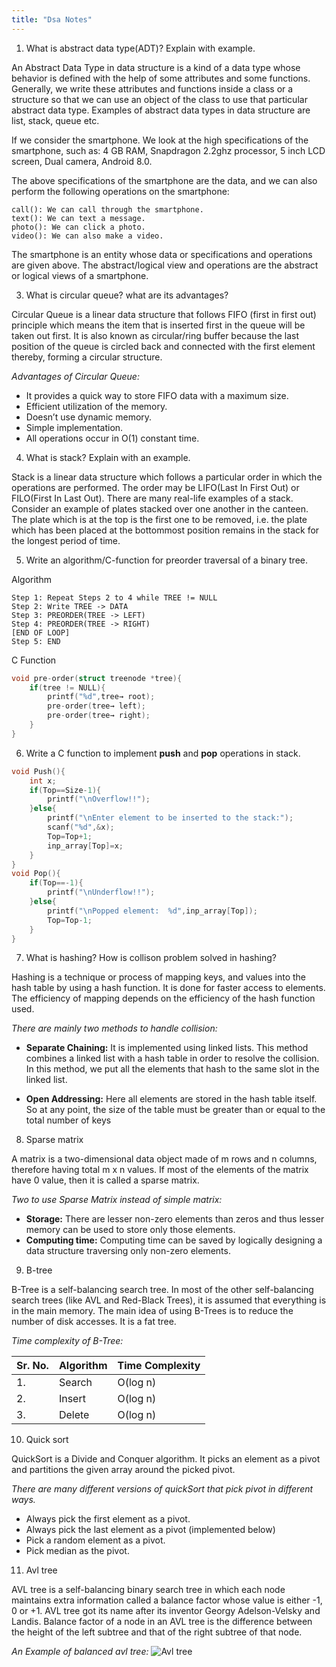 ```yaml
---
title: "Dsa Notes"
---
```


1. What is abstract data type(ADT)? Explain with example.

An Abstract Data Type in data structure is a kind of a data type whose behavior is defined with the help of some attributes and some functions. Generally, we write these attributes and functions inside a class or a structure so that we can use an object of the class to use that particular abstract data type.
Examples of abstract data types in data structure are list, stack, queue etc.

If we consider the smartphone. We look at the high specifications of the smartphone, such as:
4 GB RAM, Snapdragon 2.2ghz processor, 5 inch LCD screen, Dual camera, Android 8.0.

The above specifications of the smartphone are the data, and we can also perform the following operations on the smartphone:

```
call(): We can call through the smartphone.
text(): We can text a message.
photo(): We can click a photo.
video(): We can also make a video.
```
The smartphone is an entity whose data or specifications and operations are given above. The abstract/logical view and operations are the abstract or logical views of a smartphone.

3. What is circular queue? what are its advantages?

Circular Queue is a linear data structure that follows FIFO (first in first out) principle which means the item that is inserted first in the queue will be taken out first.  It is also known as circular/ring buffer because the last position of the queue is circled back and connected with the first element thereby, forming a circular structure.

_Advantages of Circular Queue:_

- It provides a quick way to store FIFO data with a maximum size.
- Efficient utilization of the memory.
- Doesn’t use dynamic memory.
- Simple implementation.
- All operations occur in O(1) constant time.


4. What is stack? Explain with an example.

Stack is a linear data structure which follows a particular order in which the operations are performed. The order may be LIFO(Last In First Out) or FILO(First In Last Out).
There are many real-life examples of a stack. Consider an example of plates stacked over one another in the canteen. The plate which is at the top is the first one to be removed, i.e. the plate which has been placed at the bottommost position remains in the stack for the longest period of time. 

5. Write an algorithm/C-function for preorder traversal of a binary tree.

Algorithm
```
Step 1: Repeat Steps 2 to 4 while TREE != NULL
Step 2: Write TREE -> DATA
Step 3: PREORDER(TREE -> LEFT)
Step 4: PREORDER(TREE -> RIGHT)
[END OF LOOP]
Step 5: END
```

C Function

```c
void pre-order(struct treenode *tree){  
	if(tree != NULL){  
		printf("%d",tree→ root);  
		pre-order(tree→ left);  
		pre-order(tree→ right);  
	}  
} 
``` 

6. Write a C function to implement **push** and **pop** operations in stack.

```c
void Push(){
	int x;
	if(Top==Size-1){
		printf("\nOverflow!!");
	}else{
		printf("\nEnter element to be inserted to the stack:");
		scanf("%d",&x);
		Top=Top+1;
		inp_array[Top]=x;
	}
}
void Pop(){
	if(Top==-1){
		printf("\nUnderflow!!");
	}else{
		printf("\nPopped element:  %d",inp_array[Top]);
		Top=Top-1;
	}
}
```

7. What is hashing? How is collison problem solved in hashing?

Hashing is a technique or process of mapping keys, and values into the hash table by using a hash function. It is done for faster access to elements. The efficiency of mapping depends on the efficiency of the hash function used.

_There are mainly two methods to handle collision:_

- **Separate Chaining:**  It is implemented using linked lists. This method combines a linked list with a hash table in order to resolve the collision. In this method, we put all the elements that hash to the same slot in the linked list.

- **Open Addressing:** Here all elements are stored in the hash table itself. So at any point, the size of the table must be greater than or equal to the total number of keys

8. Sparse matrix

A matrix is a two-dimensional data object made of m rows and n columns, therefore having total m x n values. If most of the elements of the matrix have 0 value, then it is called a sparse matrix.

_Two to use Sparse Matrix instead of simple matrix:_

- **Storage:** There are lesser non-zero elements than zeros and thus lesser memory can be used to store only those elements.
- **Computing time:** Computing time can be saved by logically designing a data structure traversing only non-zero elements.

9. B-tree

B-Tree is a self-balancing search tree. In most of the other self-balancing search trees (like AVL and Red-Black Trees), it is assumed that everything is in the main memory. The main idea of using B-Trees is to reduce the number of disk accesses. It is a fat tree.

_Time complexity of B-Tree:_

|Sr. No.	|Algorithm	|Time Complexity|
| -------| ----- |-------|
|1.	|Search	|O(log n)|
|2.	|Insert	|O(log n)|
|3.	|Delete	|O(log n)|


10. Quick sort 

QuickSort is a Divide and Conquer algorithm. It picks an element as a pivot and partitions the given array around the picked pivot. 

_There are many different versions of quickSort that pick pivot in different ways._

- Always pick the first element as a pivot.
- Always pick the last element as a pivot (implemented below)
- Pick a random element as a pivot.
- Pick median as the pivot.

11. Avl tree

AVL tree is a self-balancing binary search tree in which each node maintains extra information called a balance factor whose value is either -1, 0 or +1. AVL tree got its name after its inventor Georgy Adelson-Velsky and Landis. Balance factor of a node in an AVL tree is the difference between the height of the left subtree and that of the right subtree of that node.

_An Example of balanced avl tree:_
![Avl tree](https://cdn.programiz.com/sites/tutorial2program/files/avl-tree-final-tree-1_0_2.png)